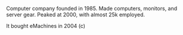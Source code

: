 Computer company founded in 1985. Made computers, monitors, and server gear. Peaked at 2000, with almost 25k employed.

It bought eMachines in 2004 (c)